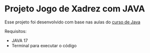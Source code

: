 # Projeto Jogo de Xadrez com JAVA

Esse projeto foi desenvolvido com base nas aulas do <a href="https://www.udemy.com/course/java-curso-completo/" target="_blank">curso de Java</a>

Requisitos:
- JAVA 17
- Terminal para executar o código
